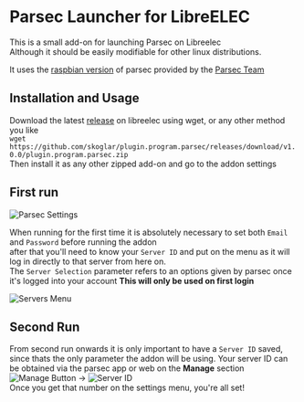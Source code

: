# Parsec Launcher for LibreELEC

This is a small add-on for launching Parsec on Libreelec  
Although it should be easily modifiable for other linux distributions.    

It uses the [raspbian version](https://s3.amazonaws.com/parsec-build/package/parsec-rpi.deb) of parsec provided by the [Parsec Team](https://parsecgaming.com/downloads)  

## Installation and Usage
Download the latest [release](https://github.com/skoglar/plugin.program.parsec/releases/download/v1.0.0/plugin.program.parsec.zip) on libreelec using wget, or any other method you like  
```wget https://github.com/skoglar/plugin.program.parsec/releases/download/v1.0.0/plugin.program.parsec.zip```  
Then install it as any other zipped add-on and go to the addon settings
## First run
![Parsec Settings](https://i.imgur.com/6FIpWPA.png)  
  
When running for the first time it is absolutely necessary to set both `Email` and `Password` before running the addon  
after that you'll need to know your `Server ID` and put on the menu as it will log in directly to that server from here on.  
The `Server Selection` parameter refers to an options given by parsec once it's logged into your account
**This will only be used on first login**  
  
![Servers Menu](https://i.imgur.com/zUGpOzO.png)

## Second Run
From second run onwards it is only important to have a `Server ID` saved, since thats the only parameter the addon will be using.
Your server ID can be obtained via the parsec app or web on the **Manage** section  
![Manage Button](https://i.imgur.com/oIRQITd.png) -> 
![Server ID](https://i.imgur.com/7vTMRON.png)  
Once you get that number on the settings menu, you're all set!
